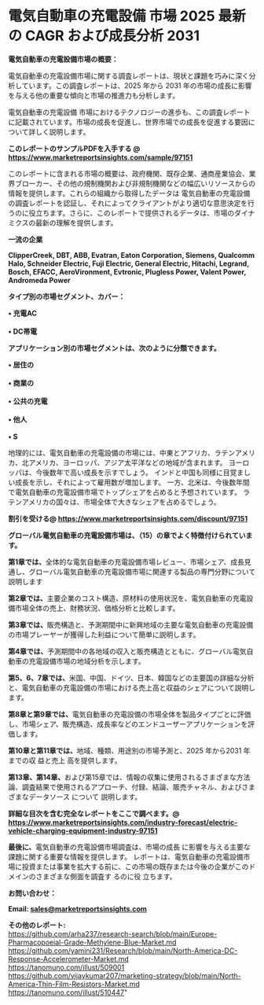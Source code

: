 # 電気自動車の充電設備 市場 2025 最新の CAGR および成長分析 2031

<strong><b>電気自動車の充電設備市場の概要：</b></strong>

電気自動車の充電設備市場に関する調査レポートは、現状と課題を巧みに深く分析しています。この調査レポートは、2025 年から 2031 年の市場の成長に影響を与える他の重要な傾向と市場の推進力も分析します。

電気自動車の充電設備 市場におけるテクノロジーの進歩も、この調査レポートに記載されています。市場の成長を促進し、世界市場での成長を促進する要因について詳しく説明します。

<strong>このレポートのサンプルPDFを入手する @ <a href=https://www.marketreportsinsights.com/sample/97151>https://www.marketreportsinsights.com/sample/97151</a></strong>

このレポートに含まれる市場の概要は、政府機関、既存企業、通商産業協会、業界ブローカー、その他の規制機関および非規制機関などの幅広いリソースからの情報を提供します。これらの組織から取得したデータは 電気自動車の充電設備 の調査レポートを認証し、それによってクライアントがより適切な意思決定を行うのに役立ちます。さらに、このレポートで提供されるデータは、市場のダイナミクスの最新の理解を提供します。

<strong>一流の企業</strong>

<strong><b>ClipperCreek, DBT, ABB, Evatran, Eaton Corporation, Siemens, Qualcomm Halo, Schneider Electric, Fuji Electric, General Electric, Hitachi, Legrand, Bosch, EFACC, AeroVironment, Evtronic, Plugless Power, Valent Power, Andromeda Power</b></strong>

<strong><b>タイプ別の市場セグメント、カバー：</b></strong>

<strong>• 充電AC<br><br>•  DC帯電</strong>

<strong><b>アプリケーション別の市場セグメントは、次のように分類できます。</b></strong>

<strong>• 居住の<br><br>• 商業の<br><br>• 公共の充電<br><br>• 他人<br><br>• S</strong>

 地理的には、電気自動車の充電設備の市場には、中東とアフリカ、ラテンアメリカ、北アメリカ、ヨーロッパ、アジア太平洋などの地域が含まれます。 ヨーロッパは、今後数年で高い成長を示すでしょう。 インドと中国も同様に目覚ましい成長を示し、それによって雇用数が増加します。 一方、北米は、今後数年間で電気自動車の充電設備市場でトップシェアを占めると予想されています。 ラテンアメリカの国々は、市場全体で大きなシェアを占めるでしょう。

<strong>割引を受ける@ <a href=https://www.marketreportsinsights.com/discount/97151>https://www.marketreportsinsights.com/discount/97151</a></strong>

<strong><b>グローバル電気自動車の充電設備市場は、（15）の章でよく特徴付けられています。</b></strong>

<strong><b>第</b></strong><strong><b>1章では、</b></strong>全体的な電気自動車の充電設備市場レビュー、市場シェア、成長見通し、グローバル電気自動車の充電設備市場に関連する製品の専門分野について説明します

<strong><b>第2章では、</b></strong>主要企業のコスト構造、原材料の使用状況を、電気自動車の充電設備市場全体の売上、財務状況、価格分析と比較します。

<strong><b>第3章では、</b></strong>販売構造と、予測期間中に新興地域の主要な電気自動車の充電設備の市場プレーヤーが獲得した利益について簡単に説明します。

<strong><b>第4章では、</b></strong>予測期間中の各地域の収入と販売構造とともに、グローバル電気自動車の充電設備市場の地域分析を示します。

<strong><b>第5、6、7章では、</b></strong>米国、中国、ドイツ、日本、韓国などの主要国の詳細な分析と、電気自動車の充電設備の市場における売上高と収益のシェアについて説明します。

<strong><b>第8章と第9章では、</b></strong>電気自動車の充電設備の市場全体を製品タイプごとに評価し、市場シェア、販売構造、成長率などのエンドユーザーアプリケーションを評価します。

<strong><b>第10章と第11章では、</b></strong>地域、種類、用途別の市場予測と、2025 年から2031 年までの収 益と売上 高を提供します。

<strong><b>第13章、第14章、</b></strong>および第15章では、情報の収集に使用されるさまざまな方法論、調査結果で使用されるアプローチ、付録、結論、販売チャネル、およびさまざまなデータソース について 説明します。

<strong>詳細な目次を含む完全なレポートをここで調べます。@ <a href=https://www.marketreportsinsights.com/industry-forecast/electric-vehicle-charging-equipment-industry-97151>https://www.marketreportsinsights.com/industry-forecast/electric-vehicle-charging-equipment-industry-97151</a></strong>

<strong><b>最後に、</b></strong>電気自動車の充電設備市場調査は、市場の成長 に影響を</a>与える主要な課題に関する重要な情報を提供します。 レポートは、電気自動車の充電設備市場に投資または事業を拡大する前に、この市場の既存または今後の企業がこのドメインのさまざまな側面を調査す るのに役 立ちます。

<strong><b>お問い合わせ：</b></strong>

<strong>Email: </strong><a href=mailto:sales@marketreportsinsights.com><strong>sales@marketreportsinsights.com</strong></a>

<strong>その他のレポート:</strong>
<br>
<a href=https://github.com/arha237/research-search/blob/main/Europe-Pharmacopoeial-Grade-Methylene-Blue-Market.md>https://github.com/arha237/research-search/blob/main/Europe-Pharmacopoeial-Grade-Methylene-Blue-Market.md</a>
<br>
<a href=https://github.com/yamini231/Research/blob/main/North-America-DC-Response-Accelerometer-Market.md>https://github.com/yamini231/Research/blob/main/North-America-DC-Response-Accelerometer-Market.md</a>
<br>
<a href=https://tanomuno.com/illust/509001>https://tanomuno.com/illust/509001</a>
<br>
<a href=https://github.com/vijaykumar207/marketing-strategy/blob/main/North-America-Thin-Film-Resistors-Market.md>https://github.com/vijaykumar207/marketing-strategy/blob/main/North-America-Thin-Film-Resistors-Market.md</a>
<br>
<a href=https://tanomuno.com/illust/510447>https://tanomuno.com/illust/510447</a>"
